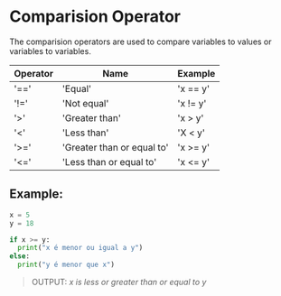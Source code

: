 # Comparision Operator

The comparision operators are used to compare variables to values or variables to variables.

| Operator | Name | Example |
|----------|------|---------|
| '==' | 'Equal' | 'x == y' |
| '!=' | 'Not equal' | 'x != y' |
| '>' | 'Greater than' | 'x > y' |
| '<' | 'Less than' | 'X < y' |
| '>=' | 'Greater than or equal to' | 'x >= y' |
| '<=' | 'Less than or equal to' | 'x <= y' |


## Example:

```python
x = 5
y = 18

if x >= y:
  print("x é menor ou igual a y")
else:
  print("y é menor que x")
```
> OUTPUT: _x is less or greater than or equal to y_



